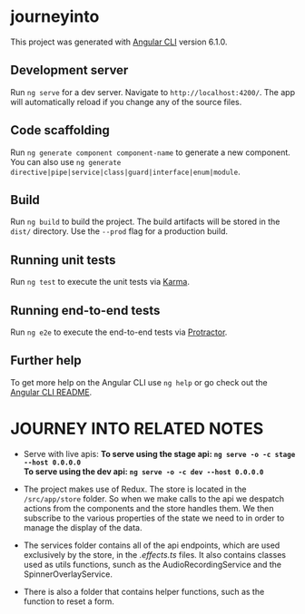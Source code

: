 # journeyinto

This project was generated with [Angular CLI](https://github.com/angular/angular-cli) version 6.1.0.

## Development server

Run `ng serve` for a dev server. Navigate to `http://localhost:4200/`. The app will automatically reload if you change any of the source files.

## Code scaffolding

Run `ng generate component component-name` to generate a new component. You can also use `ng generate directive|pipe|service|class|guard|interface|enum|module`.

## Build

Run `ng build` to build the project. The build artifacts will be stored in the `dist/` directory. Use the `--prod` flag for a production build.

## Running unit tests

Run `ng test` to execute the unit tests via [Karma](https://karma-runner.github.io).

## Running end-to-end tests

Run `ng e2e` to execute the end-to-end tests via [Protractor](http://www.protractortest.org/).

## Further help

To get more help on the Angular CLI use `ng help` or go check out the [Angular CLI README](https://github.com/angular/angular-cli/blob/master/README.md).


# JOURNEY INTO RELATED NOTES

- Serve with live apis:
    **To serve using the stage api: `ng serve -o -c stage --host 0.0.0.0`**  
    **To serve using the dev api: `ng serve -o -c dev --host 0.0.0.0`**  

- The project makes use of Redux. The store is located in the `/src/app/store` folder. So when we make calls to the api we despatch actions from the components and the store handles them. We then subscribe to the various properties of the state we need to in order to manage the display of the data. 

- The services folder contains all of the api endpoints, which are used exclusively by the store, in the *.effects.ts* files. It also contains classes used as utils functions, sunch as the AudioRecordingService and the SpinnerOverlayService. 

- There is also a folder that contains helper functions, such as the function to reset a form.

